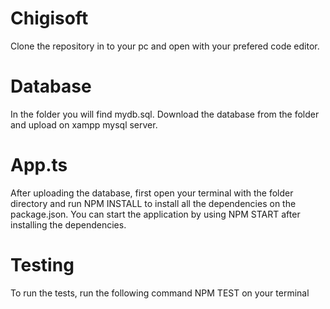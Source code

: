 # Chigisoft
Clone the repository in to your pc and open with your prefered code editor. 

# Database
In the folder you will find mydb.sql. Download the database from the folder and upload on xampp mysql server.

# App.ts
After uploading the database, first open your terminal with the folder directory and run NPM INSTALL to install all the dependencies on the package.json. You can start the application by using NPM START after installing the dependencies.

# Testing
To run the tests, run the following command NPM TEST on your terminal 